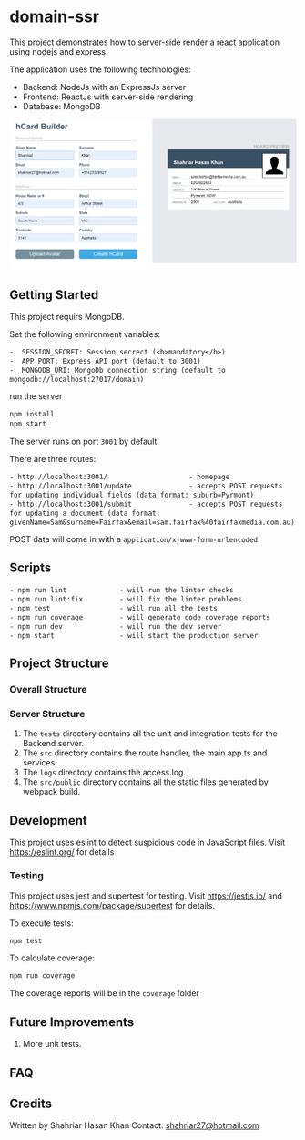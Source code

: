 # domain-ssr

This project demonstrates how to server-side render a react application using nodejs and express.

The application uses the following technologies:

- Backend: NodeJs with an ExpressJs server
- Frontend: ReactJs with server-side rendering
- Database: MongoDB

<img src="images/domain-ssr.PNG">

## Getting Started

This project requirs MongoDB.

Set the following environment variables:

```
-  SESSION_SECRET: Session secrect (<b>mandatory</b>)
-  APP_PORT: Express API port (default to 3001)
-  MONGODB_URI: MongoDb connection string (default to mongodb://localhost:27017/domain)
```

run the server

```bash
npm install
npm start
```

The server runs on port `3001` by default.

There are three routes:

```
- http://localhost:3001/                    - homepage
- http://localhost:3001/update              - accepts POST requests for updating individual fields (data format: suburb=Pyrmont)
- http://localhost:3001/submit              - accepts POST requests for updating a document (data format: givenName=Sam&surname=Fairfax&email=sam.fairfax%40fairfaxmedia.com.au)
```

POST data will come in with a `application/x-www-form-urlencoded`

## Scripts

```
- npm run lint             - will run the linter checks
- npm run lint:fix         - will fix the linter problems
- npm test                 - will run all the tests
- npm run coverage         - will generate code coverage reports
- npm run dev              - will run the dev server
- npm start                - will start the production server
```

## Project Structure

### Overall Structure

### Server Structure

1. The `tests` directory contains all the unit and integration tests for the Backend server.
2. The `src` directory contains the route handler, the main app.ts and services.
3. The `logs` directory contains the access.log.
4. The `src/public` directory contains all the static files generated by webpack build.

## Development

This project uses eslint to detect suspicious code in JavaScript files. Visit https://eslint.org/ for details

### Testing

This project uses jest and supertest for testing.
Visit https://jestjs.io/ and https://www.npmjs.com/package/supertest for details.

To execute tests:

```bash
npm test
```

To calculate coverage:

```bash
npm run coverage
```

The coverage reports will be in the `coverage` folder

## Future Improvements

1. More unit tests.

## FAQ

## Credits

Written by Shahriar Hasan Khan
Contact: shahriar27@hotmail.com
